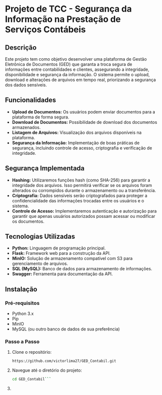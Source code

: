 # Projeto de TCC - Segurança da Informação na Prestação de Serviços Contábeis

## Descrição

Este projeto tem como objetivo desenvolver uma plataforma de Gestão Eletrônica de Documentos (GED) que garanta a troca segura de informações entre contabilidades e clientes, assegurando a integridade, disponibilidade e segurança da informação. O sistema permite o upload, download e alterações de arquivos em tempo real, priorizando a segurança dos dados sensíveis.

## Funcionalidades

- **Upload de Documentos:** Os usuários podem enviar documentos para a plataforma de forma segura.
- **Download de Documentos:** Possibilidade de download dos documentos armazenados.
- **Listagem de Arquivos:** Visualização dos arquivos disponíveis na plataforma.
- **Segurança da Informação:** Implementação de boas práticas de segurança, incluindo controle de acesso, criptografia e verificação de integridade.

## Segurança Implementada

- **Hashing:** Utilizaremos funções hash (como SHA-256) para garantir a integridade dos arquivos. Isso permitirá verificar se os arquivos foram alterados ou corrompidos durante o armazenamento ou a transferência.
- **Criptografia:** Dados sensíveis serão criptografados para proteger a confidencialidade das informações trocadas entre os usuários e o sistema.
- **Controle de Acesso:** Implementaremos autenticação e autorização para garantir que apenas usuários autorizados possam acessar ou modificar os documentos.

## Tecnologias Utilizadas

- **Python:** Linguagem de programação principal.
- **Flask:** Framework web para a construção da API.
- **MinIO:** Solução de armazenamento compatível com S3 para gerenciamento de arquivos.
- **SQL (MySQL):** Banco de dados para armazenamento de informações.
- **Swagger:** Ferramenta para documentação da API.

## Instalação

### Pré-requisitos

- Python 3.x
- Pip
- MinIO
- MySQL (ou outro banco de dados de sua preferência)

### Passo a Passo

1. Clone o repositório:
   ```bash
   https://github.com/victorlima27/GED_Contabil.git

2. Navegue até o diretório do projeto:
   ```bash
   cd GED_Contabil```

3.
